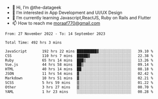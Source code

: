 - 👋 Hi, I’m @the-datageek
- 👀 I’m interested in App Development and UI/UX Design
- 🌱 I’m currently learning Javascript,ReactJS, Ruby on Rails and Flutter
- 📫 How to reach me moraaf770@gmail.com

<!---
the-datageek/the-datageek is a ✨ special ✨ repository because its `README.md` (this file) appears on your GitHub profile.
You can click the Preview link to take a look at your changes.
--->
<!--START_SECTION:waka-->

```txt
From: 27 November 2022 - To: 14 September 2023

Total Time: 492 hrs 3 mins

JavaScript       192 hrs 22 mins █████████▓░░░░░░░░░░░░░░░   39.10 %
CSS              110 hrs 7 mins  █████▓░░░░░░░░░░░░░░░░░░░   22.38 %
Ruby             65 hrs 14 mins  ███▒░░░░░░░░░░░░░░░░░░░░░   13.26 %
Vue.js           44 hrs 58 mins  ██▒░░░░░░░░░░░░░░░░░░░░░░   09.14 %
HTML             40 hrs 14 mins  ██░░░░░░░░░░░░░░░░░░░░░░░   08.18 %
JSON             11 hrs 54 mins  ▓░░░░░░░░░░░░░░░░░░░░░░░░   02.42 %
Markdown         10 hrs 51 mins  ▓░░░░░░░░░░░░░░░░░░░░░░░░   02.21 %
SCSS             5 hrs 59 mins   ▒░░░░░░░░░░░░░░░░░░░░░░░░   01.22 %
Other            3 hrs 27 mins   ▒░░░░░░░░░░░░░░░░░░░░░░░░   00.70 %
YAML             1 hr 23 mins    ░░░░░░░░░░░░░░░░░░░░░░░░░   00.28 %
```

<!--END_SECTION:waka-->
